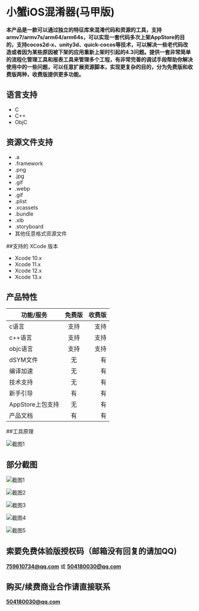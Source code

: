 # 小蟹iOS混淆器(马甲版)
**本产品是一款可以通过独立的特征库来混淆代码和资源的工具，支持armv7/armv7s/arm64/arm64s，可以实现一套代码多次上架AppStore的目的，支持cocos2d-x、unity3d、quick-cocos等技术，可以解决一些老代码改造或者因为某些原因被下架的应用重新上架时引起的4.3问题。提供一套非常简单的流程化管理工具和报表工具来管理多个工程，有非常完善的调试手段帮助你解决使用中的一些问题，可以任意扩展资源脚本，实现更复杂的目的，分为免费版和收费版两种，收费版提供更多功能。**

## 语言支持
- C
- C++
- ObjC

## 资源文件支持
- .a
- .framework
- .png
- .jpg
- .gif
- .webp
- .gif
- .plist
- .xcassets
- .bundle
- .xib
- .storyboard
- 其他任意格式资源文件

##支持的 XCode 版本
- Xcode 10.x
- Xcode 11.x
- Xcode 12.x
- Xcode 13.x

## 产品特性
功能/服务|免费版 | 收费版
---|:--:|---:
c语言|支持|支持
c++语言|支持|支持
objc语言|支持|支持
dSYM文件|无|有
编译加速|无|有
技术支持|无|有
新手引导|有|有
AppStore上包支持|无|有
产品文档|有|有

##工具原理

![截图1](http://m.qpic.cn/psc?/V51E5kN14aJcIX2j9YpC3rIJsV2taSpE/bqQfVz5yrrGYSXMvKr.cqVgJ5JP7O9nOl.d7B8cEy*BsRbailLTFUJXV7IM59DUHYPEl*EdlUoHuAd9**G1wLvQTM*EjJ8Du.yX1J8WbBLY!/b&bo=2gZCAwAAAAABB70!&rf=viewer_4)

## 部分截图
![截图1](http://m.qpic.cn/psc?/V51E5kN14aJcIX2j9YpC3rIJsV4ABzsj/TmEUgtj9EK6.7V8ajmQrEJzXeMaxKhzwN.2ZWHZVDndszDz3UHw9bKpjVbI7oY83JFIW2937mBcThVf.FeTDWtErsSGK.WV97XBFBtbBMPg!/b&bo=sAToA7AE6AMDNxI!&rf=viewer_4)

![截图2](http://m.qpic.cn/psc?/V51E5kN14aJcIX2j9YpC3rIJsV4ABzsj/TmEUgtj9EK6.7V8ajmQrEPAiOnnq99FfkYJjx2w54Drwt2ZkPndBswue0kcNs26PeYWRyaI8Po3TlNX5Fmx6wf8CSEVEbr1MOTT9CQT26ZI!/b&bo=eAWwBHgFsAQDNxI!&rf=viewer_4)

![截图3](http://m.qpic.cn/psc?/V51E5kN14aJcIX2j9YpC3rIJsV4ABzsj/TmEUgtj9EK6.7V8ajmQrEE1Yhk.07ZdR8kxCyZ7oBubMK*0IoL*jMeXdOuIZxfTMRfoxSPGiqqy.FQzkMlcxFvHCjaXP*TtlHgvl60Hq9X8!/b&bo=eAWwBHgFsAQDJwI!&rf=viewer_4)

![截图4](http://m.qpic.cn/psc?/V51E5kN14aJcIX2j9YpC3rIJsV4ABzsj/TmEUgtj9EK6.7V8ajmQrEJs3BgByz1FT3wBUyZ*MV*V8PrrA5iyHa*vIHHLZwl4OvifD01Gw8OyKWl8W1bViNH1SpSdyYvoVi5jW305BIHU!/b&bo=eAWwBHgFsAQDJwI!&rf=viewer_4)

![截图5](http://m.qpic.cn/psc?/V51E5kN14aJcIX2j9YpC3rIJsV4ABzsj/TmEUgtj9EK6.7V8ajmQrECvNlTxTVKFC23dM.AFkOC*z9O*D70dluH8Zheryt5DjSPNyj6Yy5mMijXllT8RZG3Y5B4a9nQjB8CtDKKRD*L0!/b&bo=5QSwBIcGQAYDZ9A!&rf=viewer_4)


## 索要免费体验版授权码（邮箱没有回复的请加QQ)
**759610734@qq.com** 或 **504180030@qq.com**

## 购买/续费商业合作请直接联系
**504180030@qq.com**

